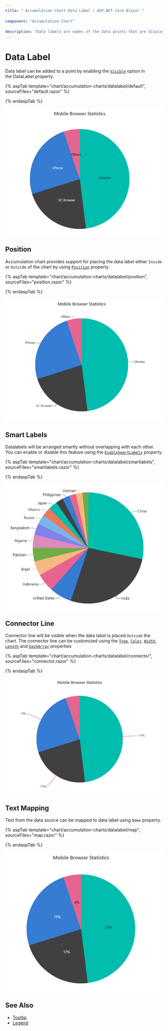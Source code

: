 ```yaml
---
title: " Accumulation Chart Data Label | ASP.NET Core Blazor "

component: "Accumulation Chart"

description: "Data labels are names of the data points that are displayed on the x-axis of a chart and also used to highlight important data points"
---
```


# Data Label

Data label can be added to a point by enabling the [`Visible`](https://help.syncfusion.com/cr/aspnetcore-js2/Syncfusion.EJ2~Syncfusion.EJ2.Charts.AccumulationDataLabelSettings~Visible.html)
option in the DataLabel property.

{% aspTab template="chart/accumulation-charts/datalabel/default", sourceFiles="default.razor" %}

{% endaspTab %}

![Data Label](images/data-label/default-razor.png)

## Position

Accumulation chart provides support for placing the data label either `Inside` or `Outside` of the chart by using [`Position`](https://help.syncfusion.com/cr/aspnetcore-js2/Syncfusion.EJ2~Syncfusion.EJ2.Charts.AccumulationDataLabelSettings~Position.html) property.

{% aspTab template="chart/accumulation-charts/datalabel/position", sourceFiles="position.razor" %}

{% endaspTab %}

![Positioning](images/data-label/position-razor.png)

## Smart Labels

Datalabels will be arranged smartly without overlapping with each other. You can enable or disable this feature using
the [`EnableSmartLabels`](https://help.syncfusion.com/cr/blazor/Syncfusion.Blazor~Syncfusion.Blazor.Charts.AccumulationChartModel~EnableSmartLabels.html)
property.

{% aspTab template="chart/accumulation-charts/datalabel/smartlabels", sourceFiles="smartlabels.razor" %}

{% endaspTab %}

![Smart Labels](images/data-label/smartlabels-razor.png)

## Connector Line

Connector line will be visible when the data label is placed `Outside` the chart.
The connector line can be customized using the [`Type`](https://help.syncfusion.com/cr/blazor/Syncfusion.Blazor~Syncfusion.Blazor.Charts.AccumulationChartConnector~Type.html), [`Color`](https://help.syncfusion.com/cr/blazor/Syncfusion.Blazor~Syncfusion.Blazor.Charts.AccumulationChartConnector~Color.html), [`Width`](https://help.syncfusion.com/cr/blazor/Syncfusion.Blazor~Syncfusion.Blazor.Charts.AccumulationChartConnector~Width.html), [`Length`](https://help.syncfusion.com/cr/blazor/Syncfusion.Blazor~Syncfusion.Blazor.Charts.AccumulationChartConnector~Length.html) and [`DashArray`](https://help.syncfusion.com/cr/blazor/Syncfusion.Blazor~Syncfusion.Blazor.Charts.AccumulationChartConnector~DashArray.html) properties

{% aspTab template="chart/accumulation-charts/datalabel/connector", sourceFiles="connector.razor" %}

{% endaspTab %}

![Connector Line](images/data-label/connector-razor.png)

## Text Mapping

Text from the data source can be mapped to data label using `Name` property.

{% aspTab template="chart/accumulation-charts/datalabel/map", sourceFiles="map.razor" %}

{% endaspTab %}

![Text Mapping](images/data-label/map-razor.png)

## See Also

* [Tooltip](./tool-tip/)
* [Legend](./legend/)
